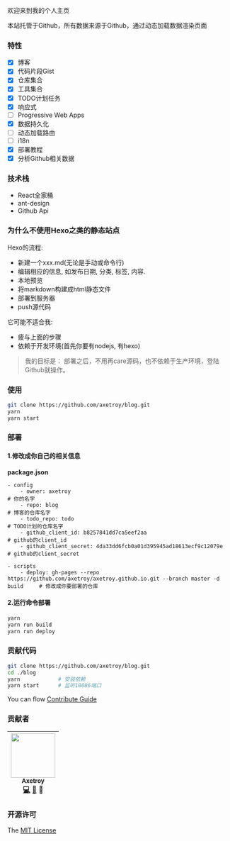 欢迎来到我的个人主页

本站托管于Github，所有数据来源于Github，通过动态加载数据渲染页面

### 特性

- [x] 博客
- [x] 代码片段Gist
- [x] 仓库集合
- [x] 工具集合
- [x] TODO计划任务
- [x] 响应式
- [ ] Progressive Web Apps
- [x] 数据持久化
- [ ] 动态加载路由
- [ ] i18n
- [x] 部署教程
- [x] 分析Github相关数据

### 技术栈

- React全家桶
- ant-design
- Github Api

### 为什么不使用Hexo之类的静态站点

Hexo的流程: 

- 新建一个xxx.md(无论是手动或命令行)
- 编辑相应的信息, 如发布日期, 分类, 标签, 内容. 
- 本地预览
- 将markdown构建成html静态文件
- 部署到服务器
- push源代码

它可能不适合我: 

- 疲与上面的步骤
- 依赖于开发环境(首先你要有nodejs, 有hexo)

> 我的目标是：
> 部署之后，不用再care源码，也不依赖于生产环境，登陆Github就操作。

### 使用

```bash
git clone https://github.com/axetroy/blog.git
yarn
yarn start
```

### 部署

#### 1.修改成你自己的相关信息

**package.json**

```yarm
- config
    - owner: axetroy                                                        # 你的名字
    - repo: blog                                                            # 博客的仓库名字
    - todo_repo: todo                                                       # TODO计划的仓库名字
    - github_client_id: b8257841dd7ca5eef2aa                                # github的client_id
    - github_client_secret: 4da33dd6fcb0a01d395945ad18613ecf9c12079e        # github的client_secret
    
- scripts
    - deploy: gh-pages --repo https://github.com/axetroy/axetroy.github.io.git --branch master -d build     # 修改成你要部署的仓库
```

#### 2.运行命令部署

```bash
yarn
yarn run build
yarn run deploy
```

### 贡献代码

```bash
git clone https://github.com/axetroy/blog.git
cd ./blog
yarn            # 安装依赖
yarn start      # 监听10086端口
```

You can flow [Contribute Guide](https://github.com/axetroy/blog/blob/master/contributing.md)

### 贡献者

<!-- ALL-CONTRIBUTORS-LIST:START - Do not remove or modify this section -->
| [<img src="https://avatars1.githubusercontent.com/u/9758711?v=3" width="100px;"/><br /><sub>Axetroy</sub>](http://axetroy.github.io)<br />[💻](https://github.com/axetroyanti-redirect/anti-redirect/commits?author=axetroy) [🐛](https://github.com/axetroyanti-redirect/anti-redirect/issues?q=author%3Aaxetroy) 🎨 |
| :---: |
<!-- ALL-CONTRIBUTORS-LIST:END -->

### 开源许可

The [MIT License](https://github.com/axetroy/blog/blob/master/LICENSE)